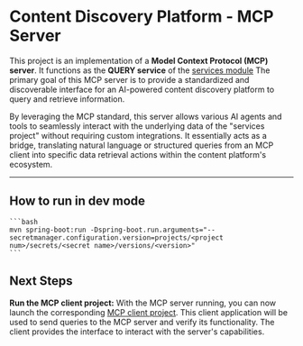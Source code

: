 # Content Discovery Platform - MCP Server

This project is an implementation of a **Model Context Protocol (MCP) server**.
It functions as the **QUERY service** of the [services module](../services/README.md) The primary goal of this MCP server is to provide a standardized and discoverable interface for an AI-powered content discovery platform to query and retrieve information.

By leveraging the MCP standard, this server allows various AI agents and tools to seamlessly interact with the underlying data of the "services project" without requiring custom integrations. It essentially acts as a bridge, translating natural language or structured queries from an MCP client into specific data retrieval actions within the content platform's ecosystem.

---

## How to run in dev mode

    ```bash
    mvn spring-boot:run -Dspring-boot.run.arguments="--secretmanager.configuration.version=projects/<project num>/secrets/<secret name>/versions/<version>"
    ```

## Next Steps

**Run the MCP client project:** With the MCP server running, you can now launch the corresponding [MCP client project](../agent/README.md). 
This client application will be used to send queries to the MCP server and verify its functionality. 
The client provides the interface to interact with the server's capabilities.
